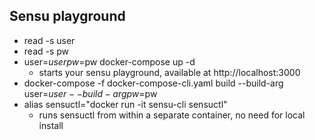 ## Sensu playground

* read -s user
* read -s pw
* user=$user pw=$pw docker-compose up -d
    * starts your sensu playground, available at http://localhost:3000
* docker-compose -f docker-compose-cli.yaml build --build-arg user=$user --build-arg pw=$pw
* alias sensuctl="docker run -it sensu-cli sensuctl" 
    * runs sensuctl from within a separate container, no need for local install